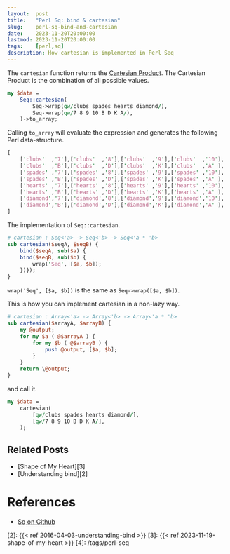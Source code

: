 ```yaml
---
layout:  post
title:   "Perl Sq: bind & cartesian"
slug:    perl-sq-bind-and-cartesian
date:    2023-11-20T20:00:00
lastmod: 2023-11-20T20:00:00
tags:    [perl,sq]
description: How cartesian is implemented in Perl Seq
---
```


The `cartesian` function returns the [Cartesian Product][1]. The Cartesian
Product is the combination of all possible values.

```perl
my $data =
    Seq::cartesian(
        Seq->wrap(qw/clubs spades hearts diamond/),
        Seq->wrap(qw/7 8 9 10 B D K A/),
    )->to_array;
```

Calling `to_array` will evaluate the expression and generates the following
Perl data-structure.

```perl
[
    ['clubs'  ,'7'],['clubs'  ,'8'],['clubs'  ,'9'],['clubs'  ,'10'],
    ['clubs'  ,'B'],['clubs'  ,'D'],['clubs'  ,'K'],['clubs'  ,'A' ],
    ['spades' ,'7'],['spades' ,'8'],['spades' ,'9'],['spades' ,'10'],
    ['spades' ,'B'],['spades' ,'D'],['spades' ,'K'],['spades' ,'A' ],
    ['hearts' ,'7'],['hearts' ,'8'],['hearts' ,'9'],['hearts' ,'10'],
    ['hearts' ,'B'],['hearts' ,'D'],['hearts' ,'K'],['hearts' ,'A' ],
    ['diamond','7'],['diamond','8'],['diamond','9'],['diamond','10'],
    ['diamond','B'],['diamond','D'],['diamond','K'],['diamond','A' ],
]
```

The implementation of `Seq::cartesian`.

```perl
# cartesian : Seq<'a> -> Seq<'b> -> Seq<'a * 'b>
sub cartesian($seqA, $seqB) {
    bind($seqA, sub($a) {
    bind($seqB, sub($b) {
        wrap('Seq', [$a, $b]);
    })});
}
```

`wrap('Seq', [$a, $b])` is the same as `Seq->wrap([$a, $b])`.

This is how you can implement cartesian in a non-lazy way.

```perl
# cartesian : Array<'a> -> Array<'b> -> Array<'a * 'b>
sub cartesian($arrayA, $arrayB) {
    my @output;
    for my $a ( @$arrayA ) {
        for my $b ( @$arrayB ) {
            push @output, [$a, $b];
        }
    }
    return \@output;
}
```

and call it.

```perl
my $data =
    cartesian(
        [qw/clubs spades hearts diamond/],
        [qw/7 8 9 10 B D K A/],
    );
```

## Related Posts

* [Shape of My Heart][3]
* [Understanding bind][2]

# References

* [Sq on Github](https://github.com/DavidRaab/Sq)

[1]: https://en.wikipedia.org/wiki/Cartesian_product
[2]: {{< ref 2016-04-03-understanding-bind >}}
[3]: {{< ref 2023-11-19-shape-of-my-heart >}}
[4]: /tags/perl-seq
